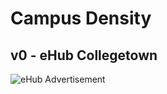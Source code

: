 # Campus Density

## v0 - eHub Collegetown

![eHub Advertisement](/advertisement.jpg?raw=true "eHub Advertisement")
